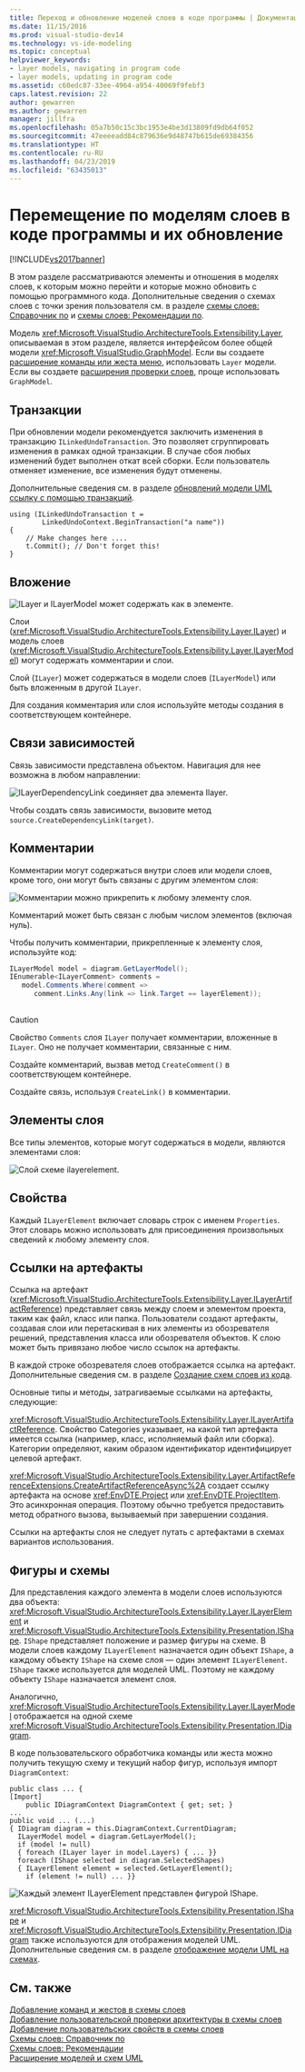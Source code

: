 ```yaml
---
title: Переход и обновление моделей слоев в коде программы | Документация Майкрософт
ms.date: 11/15/2016
ms.prod: visual-studio-dev14
ms.technology: vs-ide-modeling
ms.topic: conceptual
helpviewer_keywords:
- layer models, navigating in program code
- layer models, updating in program code
ms.assetid: c60edc87-33ee-4964-a954-40069f9febf3
caps.latest.revision: 22
author: gewarren
ms.author: gewarren
manager: jillfra
ms.openlocfilehash: 05a7b50c15c3bc1953e4be3d13809fd9db64f052
ms.sourcegitcommit: 47eeeeadd84c879636e9d48747b615de69384356
ms.translationtype: HT
ms.contentlocale: ru-RU
ms.lasthandoff: 04/23/2019
ms.locfileid: "63435013"
---
```

# <a name="navigate-and-update-layer-models-in-program-code"></a>Перемещение по моделям слоев в коде программы и их обновление
[!INCLUDE[vs2017banner](../includes/vs2017banner.md)]

В этом разделе рассматриваются элементы и отношения в моделях слоев, к которым можно перейти и которые можно обновить с помощью программного кода. Дополнительные сведения о схемах слоев с точки зрения пользователя см. в разделе [схемы слоев: Справочник по](../modeling/layer-diagrams-reference.md) и [схемы слоев: Рекомендации по](../modeling/layer-diagrams-guidelines.md).  
  
 Модель <xref:Microsoft.VisualStudio.ArchitectureTools.Extensibility.Layer>, описываемая в этом разделе, является интерфейсом более общей модели <xref:Microsoft.VisualStudio.GraphModel>. Если вы создаете [расширение команды или жеста меню](../modeling/add-commands-and-gestures-to-layer-diagrams.md), использовать `Layer` модели. Если вы создаете [расширения проверки слоев](../modeling/add-custom-architecture-validation-to-layer-diagrams.md), проще использовать `GraphModel`.  
  
## <a name="transactions"></a>Транзакции  
 При обновлении модели рекомендуется заключить изменения в транзакцию `ILinkedUndoTransaction`. Это позволяет сгруппировать изменения в рамках одной транзакции. В случае сбоя любых изменений будет выполнен откат всей сборки. Если пользователь отменяет изменение, все изменения будут отменены.  
  
 Дополнительные сведения см. в разделе [обновлений модели UML ссылку с помощью транзакций](../modeling/link-uml-model-updates-by-using-transactions.md).  
  
```  
using (ILinkedUndoTransaction t =  
        LinkedUndoContext.BeginTransaction("a name"))  
{   
    // Make changes here ....  
    t.Commit(); // Don't forget this!  
}  
```  
  
## <a name="containment"></a>Вложение  
 ![ILayer и ILayerModel может содержать как в элементе. ](../modeling/media/layerapi-containment.png "LayerApi_Containment")  
  
 Слои (<xref:Microsoft.VisualStudio.ArchitectureTools.Extensibility.Layer.ILayer>) и модель слоев (<xref:Microsoft.VisualStudio.ArchitectureTools.Extensibility.Layer.ILayerModel>) могут содержать комментарии и слои.  
  
 Слой (`ILayer`) может содержаться в модели слоев (`ILayerModel`) или быть вложенным в другой `ILayer`.  
  
 Для создания комментария или слоя используйте методы создания в соответствующем контейнере.  
  
## <a name="dependency-links"></a>Связи зависимостей  
 Связь зависимости представлена объектом. Навигация для нее возможна в любом направлении:  
  
 ![ILayerDependencyLink соединяет два элемента Ilayer. ](../modeling/media/layerapi-dependency.png "LayerApi_Dependency")  
  
 Чтобы создать связь зависимости, вызовите метод `source.CreateDependencyLink(target)`.  
  
## <a name="comments"></a>Комментарии  
 Комментарии могут содержаться внутри слоев или модели слоев, кроме того, они могут быть связаны с другим элементом слоя:  
  
 ![Комментарии можно прикрепить к любому элементу слоя. ](../modeling/media/layerapi-comments.png "LayerApi_Comments")  
  
 Комментарий может быть связан с любым числом элементов (включая нуль).  
  
 Чтобы получить комментарии, прикрепленные к элементу слоя, используйте код:  
  
```csharp  
ILayerModel model = diagram.GetLayerModel();   
IEnumerable<ILayerComment> comments =   
   model.Comments.Where(comment =>   
      comment.Links.Any(link => link.Target == layerElement));  
  
```  
  
> [!CAUTION]
> Свойство `Comments` слоя `ILayer` получает комментарии, вложенные в `ILayer`. Оно не получает комментарии, связанные с ним.  
  
 Создайте комментарий, вызвав метод `CreateComment()` в соответствующем контейнере.  
  
 Создайте связь, используя `CreateLink()` в комментарии.  
  
## <a name="layer-elements"></a>Элементы слоя  
 Все типы элементов, которые могут содержаться в модели, являются элементами слоя:  
  
 ![Слой схеме ilayerelement. ](../modeling/media/layerapi-layerelements.png "LayerApi_LayerElements")  
  
## <a name="properties"></a>Свойства  
 Каждый `ILayerElement` включает словарь строк с именем `Properties`. Этот словарь можно использовать для присоединения произвольных сведений к любому элементу слоя.  
  
## <a name="artifact-references"></a>Ссылки на артефакты  
 Ссылка на артефакт (<xref:Microsoft.VisualStudio.ArchitectureTools.Extensibility.Layer.ILayerArtifactReference>) представляет связь между слоем и элементом проекта, таким как файл, класс или папка. Пользователи создают артефакты, создавая слои или перетаскивая в них элементы из обозревателя решений, представления класса или обозревателя объектов. К слою может быть привязано любое число ссылок на артефакты.  
  
 В каждой строке обозревателя слоев отображается ссылка на артефакт. Дополнительные сведения см. в разделе [Создание схем слоев из кода](../modeling/create-layer-diagrams-from-your-code.md).  
  
 Основные типы и методы, затрагиваемые ссылками на артефакты, следующие:  
  
 <xref:Microsoft.VisualStudio.ArchitectureTools.Extensibility.Layer.ILayerArtifactReference>. Свойство Categories указывает, на какой тип артефакта имеется ссылка (например, класс, исполняемый файл или сборка). Категории определяют, каким образом идентификатор идентифицирует целевой артефакт.  
  
 <xref:Microsoft.VisualStudio.ArchitectureTools.Extensibility.Layer.ArtifactReferenceExtensions.CreateArtifactReferenceAsync%2A> создает ссылку артефакта на основе <xref:EnvDTE.Project> или <xref:EnvDTE.ProjectItem>. Это асинхронная операция. Поэтому обычно требуется предоставить метод обратного вызова, вызываемый при завершении создания.  
  
 Ссылки на артефакты слоя не следует путать с артефактами в схемах вариантов использования.  
  
## <a name="shapes-and-diagrams"></a>Фигуры и схемы  
 Для представления каждого элемента в модели слоев используются два объекта: <xref:Microsoft.VisualStudio.ArchitectureTools.Extensibility.Layer.ILayerElement> и <xref:Microsoft.VisualStudio.ArchitectureTools.Extensibility.Presentation.IShape>. `IShape` представляет положение и размер фигуры на схеме. В модели слоев каждому `ILayerElement` назначается один объект `IShape`, а каждому объекту `IShape` на схеме слоя — один элемент `ILayerElement`. `IShape` также используется для моделей UML. Поэтому не каждому объекту `IShape` назначается элемент слоя.  
  
 Аналогично, <xref:Microsoft.VisualStudio.ArchitectureTools.Extensibility.Layer.ILayerModel> отображается на одной схеме <xref:Microsoft.VisualStudio.ArchitectureTools.Extensibility.Presentation.IDiagram>.  
  
 В коде пользовательского обработчика команды или жеста можно получить текущую схему и текущий набор фигур, используя импорт `DiagramContext`:  
  
```  
public class ... {  
[Import]  
    public IDiagramContext DiagramContext { get; set; }  
...  
public void ... (...)   
{ IDiagram diagram = this.DiagramContext.CurrentDiagram;  
  ILayerModel model = diagram.GetLayerModel();  
  if (model != null)  
  { foreach (ILayer layer in model.Layers) { ... }}  
  foreach (IShape selected in diagram.SelectedShapes)  
  { ILayerElement element = selected.GetLayerElement();  
    if (element != null) ... }}  
```  
  
 ![Каждый элемент ILayerElement представлен фигурой IShape. ](../modeling/media/layerapi-shapes.png "LayerApi_Shapes")  
  
 <xref:Microsoft.VisualStudio.ArchitectureTools.Extensibility.Presentation.IShape> и <xref:Microsoft.VisualStudio.ArchitectureTools.Extensibility.Presentation.IDiagram> также используются для отображения моделей UML. Дополнительные сведения см. в разделе [отображение модели UML на схемах](../modeling/display-a-uml-model-on-diagrams.md).  
  
## <a name="see-also"></a>См. также  
 [Добавление команд и жестов в схемы слоев](../modeling/add-commands-and-gestures-to-layer-diagrams.md)   
 [Добавление пользовательской проверки архитектуры в схемы слоев](../modeling/add-custom-architecture-validation-to-layer-diagrams.md)   
 [Добавление пользовательских свойств в схемы слоев](../modeling/add-custom-properties-to-layer-diagrams.md)   
 [Схемы слоев: Справочник по](../modeling/layer-diagrams-reference.md)   
 [Схемы слоев: Рекомендации](../modeling/layer-diagrams-guidelines.md)   
 [Расширение моделей и схем UML](../modeling/extend-uml-models-and-diagrams.md)
